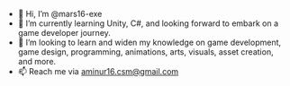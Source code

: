 - 👋 Hi, I’m @mars16-exe
- 🌱 I’m currently learning Unity, C#, and looking forward to embark on a game developer journey.
- 💞️ I’m looking to learn and widen my knowledge on game development, game design, programming, animations, arts, visuals, asset creation, and more.
- 📫 Reach me via aminur16.csm@gmail.com

<!---
mars16-exe/mars16-exe is a ✨ special ✨ repository because its `README.md` (this file) appears on your GitHub profile.
You can click the Preview link to take a look at your changes.
--->

